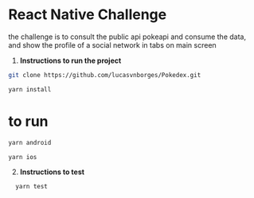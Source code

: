# React Native Challenge

the challenge is to consult the public api pokeapi and consume the data, and show the profile of a social network in tabs on main screen

1. **Instructions to run the project**

  ```bash
  git clone https://github.com/lucasvnborges/Pokedex.git
  ```

   ```bash
   yarn install
   ```
   # to run
  ```bash
  yarn android
  ````

  ```bash
  yarn ios
  ````

2. **Instructions to test**
```bash
  yarn test
```
